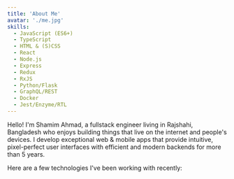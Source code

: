 ```yaml
---
title: 'About Me'
avatar: './me.jpg'
skills:
  - JavaScript (ES6+)
  - TypeScript
  - HTML & (S)CSS
  - React
  - Node.js
  - Express
  - Redux
  - RxJS
  - Python/Flask
  - GraphQL/REST
  - Docker
  - Jest/Enzyme/RTL
---
```


Hello! I'm Shamim Ahmad, a fullstack engineer living in Rajshahi, Bangladesh who enjoys building things that live on the internet and people's devices. I develop exceptional web & mobile apps that provide intuitive, pixel-perfect user interfaces with efficient and modern backends for more than 5 years.

Here are a few technologies I've been working with recently:

